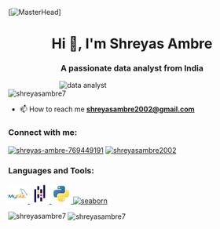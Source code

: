 [![MasterHead](https://wallpaperaccess.com/full/3959399.jpg)]
<h1 align="center">Hi 👋, I'm Shreyas Ambre</h1>
<h3 align="center">A passionate data analyst from India</h3>
<img align="right" alt="data analyst" width="400" src="https://i1.wp.com/thewokesalaryman.com/wp-content/uploads/2020/06/SSG_Data-Analyst_001.jpg?fit=3840%2C2160&ssl=1">

<p align="left"> <img src="https://komarev.com/ghpvc/?username=shreyasambre7&label=Profile%20views&color=0e75b6&style=flat" alt="shreyasambre7" /> </p>

- 📫 How to reach me **shreyasambre2002@gmail.com**

<h3 align="left">Connect with me:</h3>
<p align="left">
<a href="https://linkedin.com/in/shreyas-ambre-769449191" target="blank"><img align="center" src="https://raw.githubusercontent.com/rahuldkjain/github-profile-readme-generator/master/src/images/icons/Social/linked-in-alt.svg" alt="shreyas-ambre-769449191" height="30" width="40" /></a>
<a href="https://www.hackerrank.com/shreyasambre2002" target="blank"><img align="center" src="https://raw.githubusercontent.com/rahuldkjain/github-profile-readme-generator/master/src/images/icons/Social/hackerrank.svg" alt="shreyasambre2002" height="30" width="40" /></a>
</p>

<h3 align="left">Languages and Tools:</h3>
<p align="left"> <a href="https://www.mysql.com/" target="_blank" rel="noreferrer"> <img src="https://raw.githubusercontent.com/devicons/devicon/master/icons/mysql/mysql-original-wordmark.svg" alt="mysql" width="40" height="40"/> </a> <a href="https://pandas.pydata.org/" target="_blank" rel="noreferrer"> <img src="https://raw.githubusercontent.com/devicons/devicon/2ae2a900d2f041da66e950e4d48052658d850630/icons/pandas/pandas-original.svg" alt="pandas" width="40" height="40"/> </a> <a href="https://www.python.org" target="_blank" rel="noreferrer"> <img src="https://raw.githubusercontent.com/devicons/devicon/master/icons/python/python-original.svg" alt="python" width="40" height="40"/> </a> <a href="https://seaborn.pydata.org/" target="_blank" rel="noreferrer"> <img src="https://seaborn.pydata.org/_images/logo-mark-lightbg.svg" alt="seaborn" width="40" height="40"/> </a> </p>

<p><img align="left" src="https://github-readme-stats.vercel.app/api/top-langs?username=shreyasambre7&show_icons=true&locale=en&layout=compact" alt="shreyasambre7" /></p>

<p>&nbsp;<img align="center" src="https://github-readme-stats.vercel.app/api?username=shreyasambre7&show_icons=true&locale=en" alt="shreyasambre7" /></p>

